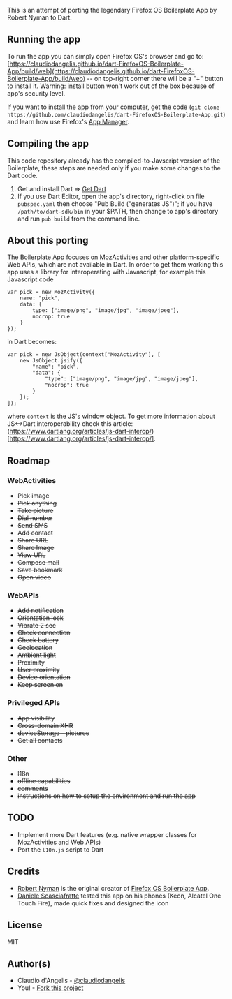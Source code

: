 This is an attempt of porting the legendary Firefox OS Boilerplate App by Robert Nyman to Dart.

## Running the app

To run the app you can simply open Firefox OS's browser and go to: [https://claudiodangelis.github.io/dart-FirefoxOS-Boilerplate-App/build/web](https://claudiodangelis.github.io/dart-FirefoxOS-Boilerplate-App/build/web) -- on top-right corner there will be a "+" button to install it. Warning: install button won't work out of the box because of app's security level.

If you want to install the app from your computer, get the code (`git clone https://github.com/claudiodangelis/dart-FirefoxOS-Boilerplate-App.git`) and learn how use Firefox's [App Manager](https://developer.mozilla.org/en-US/Firefox_OS/Using_the_App_Manager).



## Compiling the app

This code repository already has the compiled-to-Javscript version of the Boilerplate, these steps are needed only if you make some changes to the Dart code.

1. Get and install Dart => [Get Dart](https://www.dartlang.org/tools/download.html)
2. If you use Dart Editor, open the app's directory, right-click on file `pubspec.yaml` then choose "Pub Build ("generates JS")"; if you have `/path/to/dart-sdk/bin` in your $PATH, then change to app's directory and run `pub build` from the command line. 


## About this porting

The Boilerplate App focuses on MozActivities and other platform-specific Web APIs,
which are not available in Dart. In order to get them working this app uses
a library for interoperating with Javascript, for example this Javascript code

```
var pick = new MozActivity({
    name: "pick",
    data: {
        type: ["image/png", "image/jpg", "image/jpeg"],
        nocrop: true
    }
});

```

in Dart becomes:

```
var pick = new JsObject(context["MozActivity"], [
    new JsObject.jsify({
        "name": "pick",
        "data": {
            "type": ["image/png", "image/jpg", "image/jpeg"],
            "nocrop": true
        }
    });
]);
```

where `context` is the JS's window object. To get more information about JS<->Dart interoperability check this article: (https://www.dartlang.org/articles/js-dart-interop/)[https://www.dartlang.org/articles/js-dart-interop/].




## Roadmap

### WebActivities

- ~~Pick image~~
- ~~Pick anything~~
- ~~Take picture~~
- ~~Dial number~~
- ~~Send SMS~~
- ~~Add contact~~
- ~~Share URL~~
- ~~Share Image~~
- ~~View URL~~
- ~~Compose mail~~
- ~~Save bookmark~~
- ~~Open video~~

### WebAPIs

- ~~Add notification~~
- ~~Orientation lock~~
- ~~Vibrate 2 sec~~
- ~~Check connection~~
- ~~Check battery~~
- ~~Geolocation~~
- ~~Ambient light~~
- ~~Proximity~~
- ~~User proximity~~
- ~~Device orientation~~
- ~~Keep screen on~~

### Privileged APIs

- ~~App visibility~~
- ~~Cross-domain XHR~~
- ~~deviceStorage - pictures~~
- ~~Get all contacts~~

### Other

- ~~l18n~~
- ~~offline capabilities~~
- ~~comments~~
- ~~instructions on how to setup the environment and run the app~~

## TODO

- Implement more Dart features (e.g. native wrapper classes for MozActivities and Web APIs)
- Port the `l10n.js` script to Dart

## Credits

- [Robert Nyman](https://twitter.com/robertnyman) is the original creator of [Firefox OS Boilerplate App](https://github.com/robnyman/Firefox-OS-Boilerplate-App).
- [Daniele Scasciafratte](https://github.com/mte90) tested this app on his phones (Keon, Alcatel One Touch Fire), made quick fixes and designed the icon

## License

  MIT

## Author(s)
- Claudio d'Angelis - [@claudiodangelis](https://github.com/claudiodangelis)
- You! - [Fork this project](https://github.com/claudiodangelis/dart_FirefoxOS_boilerplate/fork)
